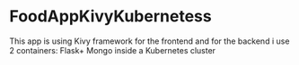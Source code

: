 # FoodAppKivyKubernetess
This app is using Kivy framework for the frontend and for the backend i use 2 containers: Flask+ Mongo inside a Kubernetes cluster 
